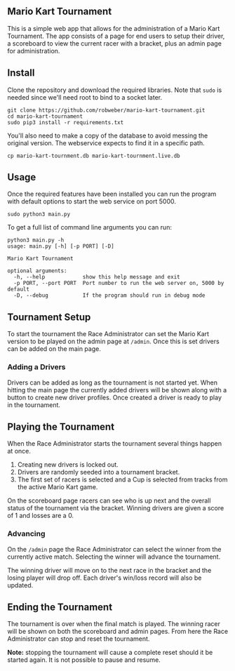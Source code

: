 ## Mario Kart Tournament

This is a simple web app that allows for the administration of a Mario Kart Tournament. The app consists of a page for end users to setup their driver, a scoreboard to view the current racer with a bracket, plus an admin page for administration.

## Install

Clone the repository and download the required libraries. Note that `sudo` is needed since we'll need root to bind to a socket later.

```
git clone https://github.com/robweber/mario-kart-tournament.git
cd mario-kart-tournament
sudo pip3 install -r requirements.txt
```

You'll also need to make a copy of the database to avoid messing the original version. The webservice expects to find it in a specific path.

```
cp mario-kart-tournment.db mario-kart-tournment.live.db
```

## Usage
Once the required features have been installed you can run the program with default options to start the web service on port 5000.

```
sudo python3 main.py

```

To get a full list of command line arguments you can run:

```
python3 main.py -h
usage: main.py [-h] [-p PORT] [-D]

Mario Kart Tournament

optional arguments:
  -h, --help            show this help message and exit
  -p PORT, --port PORT  Port number to run the web server on, 5000 by default
  -D, --debug           If the program should run in debug mode
```

## Tournament Setup

To start the tournament the Race Administrator can set the Mario Kart version to be played on the admin page at `/admin`. Once this is set drivers can be added on the main page.

### Adding a Drivers

Drivers can be added as long as the tournament is not started yet. When hitting the main page the currently added drivers will be shown along with a button to create new driver profiles. Once created a driver is ready to play in the tournament.

## Playing the Tournament

When the Race Administrator starts the tournament several things happen at once.

1. Creating new drivers is locked out.
2. Drivers are randomly seeded into a tournament bracket.
3. The first set of racers is selected and a Cup is selected from tracks from the active Mario Kart game.

On the scoreboard page racers can see who is up next and the overall status of the tournament via the bracket. Winning drivers are given a score of 1 and losses are a 0. 

### Advancing

On the `/admin` page the Race Administrator can select the winner from the currently active match. Selecting the winner will advance the tournament.

The winning driver will move on to the next race in the bracket and the losing player will drop off. Each driver's win/loss record will also be updated.

## Ending the Tournament

The tournament is over when the final match is played. The winning racer will be shown on both the scoreboard and admin pages. From here the Race Administrator can stop and reset the tournament.

__Note:__ stopping the tournament will cause a complete reset should it be started again. It is not possible to pause and resume.
